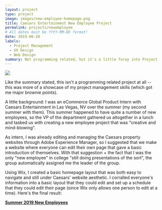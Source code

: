 ```yaml
---
layout: project
type: project
image: images/new-employee-homepage.png
title: Caesars Entertainment New Employee Project
permalink: projects/newemployee
# All dates must be YYYY-MM-DD format!
date: 2019-06-20
labels:
  - Project Management
  - UX Design 
  - Web Design
summary: Not programming related, but it's a little foray into Project Management in a business setting and it did introduce me to the basic concepts of UX/Web Design. 
---
```


<img class="ui image" src="{{ site.baseurl }}/images/jianna-new-employee.png">

Like the summary stated, this isn't a programming related project at all -- this was more of a showcase of my
project management skills (which got me major brownie points). 

A little background: I was an eCommerce Global Product Intern with Caesars Entertainment in Las Vegas, NV over
the summer (my second summer with them). This summer happened to have quite a number of new employees, so the
VP of the department gathered us altogether in a lunch and tasked us with creating a new employee project that 
was "creative and mind-blowing". 

As intern, I was already editing and managing the Caesars property websites through Adobe Experience Manager, 
so I suggested that we make a website where everyone can edit their own page that gave a basic introduction
of themselves. With that suggestion + the fact that I was the only "new employee" in college "still doing 
presentations of the sort", the group automatically assigned me the leader of the group. 

Using Wix, I created a basic homepage layout that was both easy to navigate and still under Caesars' website 
aesthetic. I corralled everyone's information into a basic layout that they could edit and set up a schedule
that they could edit their page (since Wix only allows one person to edit at a time). Here's the final result: 

  <a href= "https://joleonora.wixsite.com/new-employees-2k19"><b> Summer 2019 New Employees </b></a>

